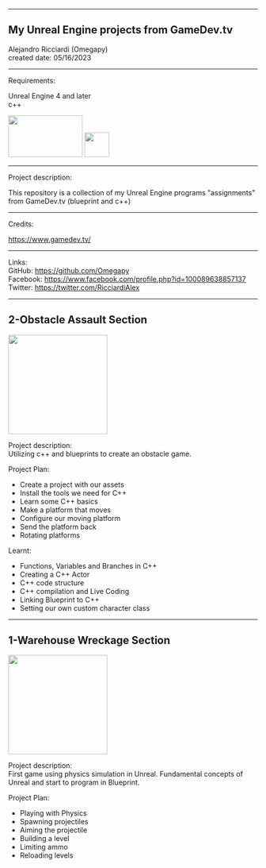 -----------------------------------------------------------------------------------------------------------------------------
My Unreal Engine projects from GameDev.tv
-----------------------------------------------------------------------------------------------------------------------------


 Alejandro Ricciardi (Omegapy)  
 created date: 05/16/2023  

-----------------------------------------------------------------------------------------------------------------------------
Requirements:  

Unreal Engine 4 and later  
c++  
<p align="left">
<img width="150" height="84" src="https://github.com/Omegapy/Unreal-Projects-GameDevTv/assets/121726699/134121b7-5085-4e5d-b7f2-b6ddfc42f287">
 <img width="50" height="50" src="https://user-images.githubusercontent.com/121726699/215234958-2659b12a-4181-4f6b-a757-3e868244192e.png">
</p>

-----------------------------------------------------------------------------------------------------------------------------
Project description:

This repository is a collection of my Unreal Engine programs "assignments" from GameDev.tv (blueprint and c++)

-----------------------------------------------------------------------------------------------------------------------------
Credits:

  https://www.gamedev.tv/

-----------------------------------------------------------------------------------------------------------------------------

Links:   
GitHub: https://github.com/Omegapy   
Facebook: https://www.facebook.com/profile.php?id=100089638857137  
Twitter: https://twitter.com/RicciardiAlex

-----------------------------------------------------------------------------------------------------------------------------
2-Obstacle Assault Section
-----------------------------------------------------------------------------------------------------------------------------
<p align="left">
<img width="200" height="200" src="https://github.com/Omegapy/Unreal-Projects-GameDevTv/assets/121726699/86bce14b-e178-4793-8b8c-0f4790b8c19c">
</p>

Project description:  
Utilizing c++ and blueprints to create an obstacle game.

Project Plan:  
- Create a project with our assets  
- Install the tools we need for C++  
- Learn some C++ basics  
- Make a platform that moves  
- Configure our moving platform  
- Send the platform back  
- Rotating platforms  

Learnt:  
- Functions, Variables and Branches in C++  
- Creating a C++ Actor  
- C++ code structure  
- C++ compilation and Live Coding  
- Linking Blueprint to C++  
- Setting our own custom character class  
-----------------------------------------------------------------------------------------------------------------------------
1-Warehouse Wreckage Section
-----------------------------------------------------------------------------------------------------------------------------

<p align="left">
<img width="200" height="200" src="https://github.com/Omegapy/Unreal-Projects-GameDevTv/assets/121726699/11abcda0-c435-4149-a128-f76351b7911b">
</p>

Project description:  
First game using physics simulation in Unreal. Fundamental concepts of Unreal and start to program in Blueprint.

Project Plan:  
  - Playing with Physics  
  - Spawning projectiles  
  - Aiming the projectile  
  - Building a level  
  - Limiting ammo  
  - Reloading levels  






